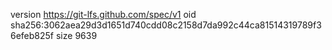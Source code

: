 version https://git-lfs.github.com/spec/v1
oid sha256:3062aea29d3d1651d740cdd08c2158d7da992c44ca81514319789f36efeb825f
size 9639
